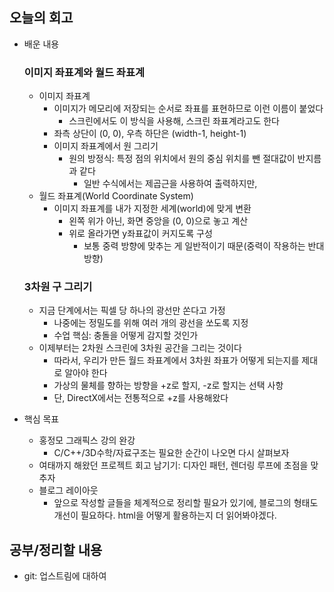 ## 오늘의 회고
- 배운 내용
    ### 이미지 좌표계와 월드 좌표계
    - 이미지 좌표계
        - 이미지가 메모리에 저장되는 순서로 좌표를 표현하므로 이런 이름이 붙었다
            - 스크린에서도 이 방식을 사용해, 스크린 좌표계라고도 한다
        - 좌측 상단이 (0, 0), 우측 하단은 (width-1, height-1)
        - 이미지 좌표계에서 원 그리기
            - 원의 방정식: 특정 점의 위치에서 원의 중심 위치를 뺀 절대값이 반지름과 같다
                - 일반 수식에서는 제곱근을 사용하여 출력하지만, 
    - 월드 좌표계(World Coordinate System)
        - 이미지 좌표계를 내가 지정한 세계(world)에 맞게 변환
            - 왼쪽 위가 아닌, 화면 중앙을 (0, 0)으로 놓고 계산
            - 위로 올라가면 y좌표값이 커지도록 구성
                - 보통 중력 방향에 맞추는 게 일반적이기 때문(중력이 작용하는 반대 방향)
    ### 3차원 구 그리기
    - 지금 단계에서는 픽셀 당 하나의 광선만 쏜다고 가정
        - 나중에는 정밀도를 위해 여러 개의 광선을 쏘도록 지정
        - 수업 핵심: 충돌을 어떻게 감지할 것인가
    - 이제부터는 2차원 스크린에 3차원 공간을 그리는 것이다
        - 따라서, 우리가 만든 월드 좌표계에서 3차원 좌표가 어떻게 되는지를 제대로 알아야 한다
        - 가상의 물체를 향하는 방향을 +z로 할지, -z로 할지는 선택 사항
        - 단, DirectX에서는 전통적으로 +z를 사용해왔다
    
- 핵심 목표
    - 홍정모 그래픽스 강의 완강
        - C/C++/3D수학/자료구조는 필요한 순간이 나오면 다시 살펴보자
    - 여태까지 해왔던 프로젝트 회고 남기기: 디자인 패턴, 렌더링 루프에 초점을 맞추자
    - 블로그 레이아웃
        - 앞으로 작성할 글들을 체계적으로 정리할 필요가 있기에, 블로그의 형태도 개선이 필요하다. html을 어떻게 활용하는지 더 읽어봐야겠다.

## 공부/정리할 내용
- git: 업스트림에 대하여
